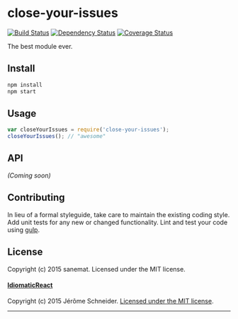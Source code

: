 # close-your-issues
[![Build Status][travis-image]][travis-url] [![Dependency Status][daviddm-url]][daviddm-image] [![Coverage Status][coveralls-image]][coveralls-url]

The best module ever.


## Install

```bash
npm install
npm start
```


## Usage

```javascript
var closeYourIssues = require('close-your-issues');
closeYourIssues(); // "awesome"
```

## API

_(Coming soon)_


## Contributing

In lieu of a formal styleguide, take care to maintain the existing coding style. Add unit tests for any new or changed functionality. Lint and test your code using [gulp](http://gulpjs.com/).


## License

Copyright (c) 2015 sanemat. Licensed under the MIT license.

#### [IdiomaticReact](https://github.com/netgusto/IdiomaticReact)

Copyright (c) 2015 Jérôme Schneider. [Licensed under the MIT license](./IdiomaticReact/LICENSE).

----

[travis-url]: https://travis-ci.org/sanemat/nwjs-close-your-issues
[travis-image]: https://travis-ci.org/sanemat/nwjs-close-your-issues.svg?branch=master
[daviddm-url]: https://david-dm.org/sanemat/nwjs-close-your-issues.svg?theme=shields.io
[daviddm-image]: https://david-dm.org/sanemat/nwjs-close-your-issues
[coveralls-url]: https://coveralls.io/r/sanemat/nwjs-close-your-issues
[coveralls-image]: https://coveralls.io/repos/sanemat/nwjs-close-your-issues/badge.png
